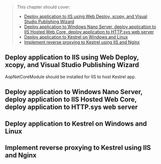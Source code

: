  > This chapter should cover:
> - [Deploy application to IIS using Web Deploy, xcopy, and Visual Studio Publishing Wizard]()
> - [Deploy application to Windows Nano Server, deploy application to IIS Hosted Web Core, deploy application to HTTP.sys web server]()
> - [Deploy application to Kestrel on Windows and Linux]()
> - [Implement reverse proxying to Kestrel using IIS and Nginx]()

## Deploy application to IIS using Web Deploy, xcopy, and Visual Studio Publishing Wizard

AspNetCoreModule should be installed for IIS to host Kestrel app.

## Deploy application to Windows Nano Server, deploy application to IIS Hosted Web Core, deploy application to HTTP.sys web server
## Deploy application to Kestrel on Windows and Linux
## Implement reverse proxying to Kestrel using IIS and Nginx


